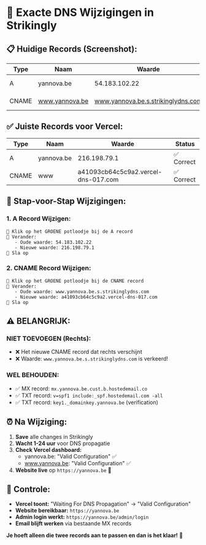 # 🔧 Exacte DNS Wijzigingen in Strikingly

## 📋 **Huidige Records (Screenshot):**

| Type | Naam | Waarde | Status |
|------|------|--------|---------|
| A | yannova.be | 54.183.102.22 | ❌ Verkeerd |
| CNAME | www.yannova.be | www.yannova.be.s.strikinglydns.com | ❌ Verkeerd |

## ✅ **Juiste Records voor Vercel:**

| Type | Naam | Waarde | Status |
|------|------|--------|---------|
| A | yannova.be | 216.198.79.1 | ✅ Correct |
| CNAME | www | a41093cb64c5c9a2.vercel-dns-017.com | ✅ Correct |

## 📝 **Stap-voor-Stap Wijzigingen:**

### **1. A Record Wijzigen:**
```
📍 Klik op het GROENE potloodje bij de A record
📝 Verander:
   - Oude waarde: 54.183.102.22
   - Nieuwe waarde: 216.198.79.1
💾 Sla op
```

### **2. CNAME Record Wijzigen:**
```
📍 Klik op het GROENE potloodje bij de CNAME record
📝 Verander:
   - Oude waarde: www.yannova.be.s.strikinglydns.com
   - Nieuwe waarde: a41093cb64c5c9a2.vercel-dns-017.com
💾 Sla op
```

## ⚠️ **BELANGRIJK:**

### **NIET TOEVOEGEN (Rechts):**
- ❌ Het nieuwe CNAME record dat rechts verschijnt
- ❌ Waarde: `www.yannova.be.s.strikinglydns.com` is verkeerd!

### **WEL BEHOUDEN:**
- ✅ MX record: `mx.yannova.be.cust.b.hostedemail.co`
- ✅ TXT record: `v=spf1 include:_spf.hostedemail.com -all`
- ✅ TXT record: `key1._domainkey.yannova.be` (verification)

## ⏰ **Na Wijziging:**

1. **Save** alle changes in Strikingly
2. **Wacht 1-24 uur** voor DNS propagatie
3. **Check Vercel dashboard:**
   - yannova.be: "Valid Configuration" ✅
   - www.yannova.be: "Valid Configuration" ✅
4. **Website live** op `https://yannova.be` 🚀

## 🎯 **Controle:**
- **Vercel toont:** "Waiting For DNS Propagation" → "Valid Configuration"
- **Website bereikbaar:** `https://yannova.be`
- **Admin login werkt:** `https://yannova.be/admin/login`
- **Email blijft werken** via bestaande MX records

**Je hoeft alleen die twee records aan te passen en dan is het klaar!** 💪
